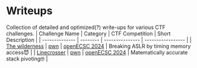 # Writeups
Collection of detailed and optimized(?) write-ups for various CTF challenges.
| Challenge Name | Category | CTF Competition | Short Description |
| -------------- | -------- | --------------- | ----------------- |
| [The wilderness](https://github.com/Serotav/Writeups/blob/main/The%20wilderness.md)    | [pwn](https://csea-iitb.github.io/IITBreachers-wiki/2020/07/23/Binary-Exploitation.html) | [openECSC 2024](https://open.ecsc2024.it)           | Breaking ASLR by timing memory access😈 |
| [Linecrosser](https://github.com/Serotav/Writeups/blob/main/Linecrosser.md)   | [pwn](https://csea-iitb.github.io/IITBreachers-wiki/2020/07/23/Binary-Exploitation.html) |     [openECSC 2024](https://open.ecsc2024.it)      | Matematically accurate stack pivoting🤓 |



